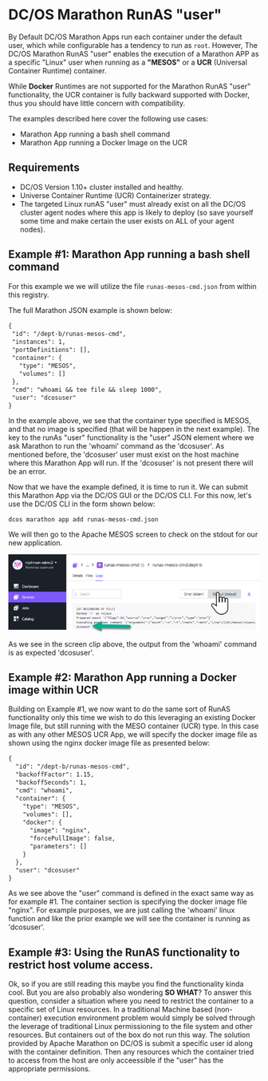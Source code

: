 # DC/OS Marathon RunAS "user" 

By Default DC/OS Marathon Apps run each container under the default user, which while configurable has a tendency to run as ```root```. However, The DC/OS Marathon RunAS "user" enables the execution of a Marathon APP as a specific "Linux" user when running as a **"MESOS"** or a **UCR** (Universal Container Runtime) container.  

While **Docker** Runtimes are not supported for the Marathon RunAS "user" functionality, the UCR container is fully backward supported with Docker, thus you should have little concern with compatibility.

The examples described here cover the following use cases:
* Marathon App running a bash shell command
* Marathon App running a Docker Image on the UCR


## Requirements
* DC/OS Version 1.10+ cluster installed and healthy.
* Universe Container Runtime (UCR) Containerizer strategy.
* The targeted Linux runAS "user" must already exist on all the DC/OS cluster agent nodes where this app is likely to deploy (so save yourself some time and make certain the user exists on ALL of your agent nodes).

## Example #1: Marathon App running a bash shell command
For this example we we will utilize the file ```runas-mesos-cmd.json``` from within this registry.
 
 The full Marathon JSON example is shown below:
 ```aidl
{
  "id": "/dept-b/runas-mesos-cmd",
  "instances": 1,
  "portDefinitions": [],
  "container": {
    "type": "MESOS",
    "volumes": []
  },
  "cmd": "whoami && tee file && sleep 1000",
  "user": "dcosuser"
}
```
In the example above, we see that the container type specified is MESOS, and that no image is specified (that will be happen in the next example).  The key to the runAs "user" functionality is the "user" JSON element where we ask Marathon to run the 'whoami' command as the 'dcosuser'.  As mentioned before, the 'dcosuser' user must exist on the host machine where this Marathon App will run.  If the 'dcosuser' is not present there will be an error.

Now that we have the example defined, it is time to run it.  We can submit this Marathon App via the DC/OS GUI or the DC/OS CLI.  For this now, let's use the DC/OS CLI in the form shown below:
```
dcos marathon app add runas-mesos-cmd.json
```

We will then go to the Apache MESOS screen to check on the stdout for our new application.

![Example #1 Results screen](ex1-result.png)

As we see in the screen clip above, the output from the 'whoami' command is as expected 'dcosuser'.

## Example #2: Marathon App running a Docker image within UCR
Building on Example #1, we now want to do the same sort of RunAS functionality only this time we wish to do this leveraging an existing Docker Image file, but still running with the MESO container (UCR) type.  In this case as with any other MESOS UCR App, we will specify the docker image file as shown using the nginx docker image file as presented below:

```aidl
{
  "id": "/dept-b/runas-mesos-cmd",
  "backoffFactor": 1.15,
  "backoffSeconds": 1,
  "cmd": "whoami",
  "container": {
    "type": "MESOS",
    "volumes": [],
    "docker": {
      "image": "nginx",
      "forcePullImage": false,
      "parameters": []
    }
  },
  "user": "dcosuser"
}
```
As we see above the "user" command is defined in the exact same way as for example #1.  The container section is specifying the docker image file "nginx".  For example purposes, we are just calling the 'whoami' linux function and like the prior example we will see the container is running as 'dcosuser'.

## Example #3: Using the RunAS functionality to restrict host volume access.
Ok, so if you are still reading this maybe you find the functionality kinda cool.  But you are also probably also wondering **SO WHAT**?  To answer this question, consider a situation where you need to restrict the container to a specific set of Linux resources.  In a traditional Machine based (non-container) execution environment problem would simply be solved through the leverage of traditional Linux permissioning to the file system and other resources.  But containers out of the box do not run this way.  The solution provided by Apache Marathon on DC/OS is submit a specific user id along with the container definition.  Then any resources which the container tried to access from the host are only acceessible if the "user" has the appropriate permissions.